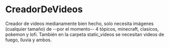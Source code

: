 # CreadorDeVideos
Creador de videos medianamente bien hecho, solo necesita imágenes (cualquier tamaño) de --por el momento-- 4 tópicos, minecraft, clasicos,
pokemon y lofi. También en la carpeta static_videos se necesitan videos de fuego, lluvia y ambos.
